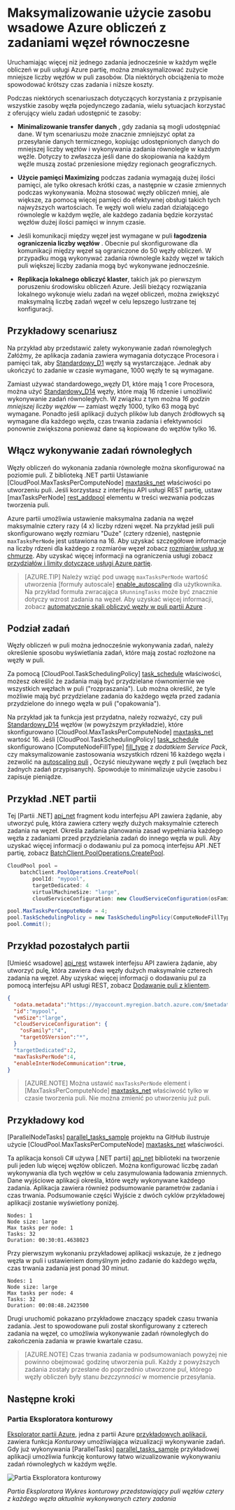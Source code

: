 <properties
    pageTitle="Maksymalizowanie partii węzeł korzystanie z zadaniami równoległe | Microsoft Azure"
    description="Zwiększyć wydajność i niższe koszty przy użyciu mniejszej liczby węzłów obliczeń i uruchamianie równoczesne zadań w każdym węźle puli partii Azure"
    services="batch"
    documentationCenter=".net"
    authors="mmacy"
    manager="timlt"
    editor="" />

<tags
    ms.service="batch"
    ms.devlang="multiple"
    ms.topic="article"
    ms.tgt_pltfrm="vm-windows"
    ms.workload="big-compute"
    ms.date="10/25/2016"
    ms.author="marsma" />

# <a name="maximize-azure-batch-compute-resource-usage-with-concurrent-node-tasks"></a>Maksymalizowanie użycie zasobu wsadowe Azure obliczeń z zadaniami węzeł równoczesne

Uruchamiając więcej niż jednego zadania jednocześnie w każdym węźle obliczeń w puli usługi Azure partię, można zmaksymalizować zużycie mniejsze liczby węzłów w puli zasobów. Dla niektórych obciążenia to może spowodować krótszy czas zadania i niższe koszty.

Podczas niektórych scenariuszach dotyczących korzystania z przypisanie wszystkie zasoby węzła pojedynczego zadania, wielu sytuacjach korzystać z oferujący wielu zadań udostępnić te zasoby:

 - **Minimalizowanie transfer danych** , gdy zadania są mogli udostępniać dane. W tym scenariuszu może znacznie zmniejszyć opłat za przesyłanie danych termicznego, kopiując udostępnionych danych do mniejszej liczby węzłów i wykonywania zadania równolegle w każdym węźle. Dotyczy to zwłaszcza jeśli dane do skopiowania na każdym węźle muszą zostać przeniesione między regionach geograficznych.

 - **Użycie pamięci Maximizing** podczas zadania wymagają dużej ilości pamięci, ale tylko okresach krótki czas, a następnie w czasie zmiennych podczas wykonywania. Można stosować węzły obliczeń mniej, ale większe, za pomocą więcej pamięci do efektywnej obsługi takich tych najwyższych wartościach. Te węzły woli wielu zadań działającego równolegle w każdym węźle, ale każdego zadania będzie korzystać węzłów dużej ilości pamięci w innym czasie.

 - Jeśli komunikacji między węzeł jest wymagane w puli **łagodzenia ograniczenia liczby węzłów** . Obecnie pul skonfigurowane dla komunikacji między węzeł są ograniczone do 50 węzły obliczeń. W przypadku mogą wykonywać zadania równolegle każdy węzeł w takich puli większej liczby zadania mogą być wykonywane jednocześnie.

 - **Replikacja lokalnego obliczyć klaster**, takich jak po pierwszym poruszeniu środowisku obliczeń Azure. Jeśli bieżący rozwiązania lokalnego wykonuje wielu zadań na węzeł obliczeń, można zwiększyć maksymalną liczbę zadań węzeł w celu lepszego lustrzane tej konfiguracji.

## <a name="example-scenario"></a>Przykładowy scenariusz

Na przykład aby przedstawić zalety wykonywanie zadań równoległych Załóżmy, że aplikacja zadania zawiera wymagania dotyczące Procesora i pamięci tak, aby [Standardowy\_D1](../cloud-services/cloud-services-sizes-specs.md#general-purpose-d) węzły są wystarczające. Jednak aby ukończyć to zadanie w czasie wymagane, 1000 węzły te są wymagane.

Zamiast używać standardowego\_węzły D1, które mają 1 core Procesora, można użyć [Standardowy\_D14](../cloud-services/cloud-services-sizes-specs.md#memory-intensive-d) węzły, które mają 16 rdzenie i umożliwić wykonywanie zadań równoległych. W związku z tym można *16 godzin mniejszej liczby węzłów* — zamiast węzły 1000, tylko 63 mogą być wymagane. Ponadto jeśli aplikacji dużych plików lub danych źródłowych są wymagane dla każdego węzła, czas trwania zadania i efektywności ponownie zwiększona ponieważ dane są kopiowane do węzłów tylko 16.

## <a name="enable-parallel-task-execution"></a>Włącz wykonywanie zadań równoległych

Węzły obliczeń do wykonania zadania równoległe można skonfigurować na poziomie puli. Z biblioteką .NET partii Ustawianie [CloudPool.MaxTasksPerComputeNode] [ maxtasks_net] właściwości po utworzeniu puli. Jeśli korzystasz z interfejsu API usługi REST partię, ustaw [maxTasksPerNode] [ rest_addpool] elementu w treści wezwania podczas tworzenia puli.

Azure partii umożliwia ustawienie maksymalna zadania na węzeł maksymalnie cztery razy (4 x) liczby rdzeni węzeł. Na przykład jeśli puli skonfigurowano węzły rozmiaru "Duże" (cztery rdzenie), następnie `maxTasksPerNode` jest ustawiona na 16. Aby uzyskać szczegółowe informacje na liczby rdzeni dla każdego z rozmiarów węzeł zobacz [rozmiarów usług w chmurze](../cloud-services/cloud-services-sizes-specs.md). Aby uzyskać więcej informacji na ograniczenia usługi zobacz [przydziałów i limity dotyczące usługi Azure partię](batch-quota-limit.md).

> [AZURE.TIP] Należy wziąć pod uwagę `maxTasksPerNode` wartość utworzenia [formuły autoscale] [ enable_autoscaling] dla użytkownika. Na przykład formuła zwracająca `$RunningTasks` może być znacznie dotyczy wzrost zadania na węzeł. Aby uzyskać więcej informacji, zobacz [automatycznie skali obliczyć węzły w puli partii Azure](batch-automatic-scaling.md) .

## <a name="distribution-of-tasks"></a>Podział zadań

Węzły obliczeń w puli można jednocześnie wykonywania zadań, należy określenie sposobu wyświetlania zadań, które mają zostać rozłożone na węzły w puli.

Za pomocą [CloudPool.TaskSchedulingPolicy] [ task_schedule] właściwości, możesz określić że zadania mają być przydzielane równomiernie we wszystkich węzłach w puli ("rozpraszania"). Lub można określić, że tyle możliwie mają być przydzielane zadania do każdego węzła przed zadania przydzielone do innego węzła w puli ("opakowania").

Na przykład jak ta funkcja jest przydatna, należy rozważyć, czy puli [Standardowy\_D14](../cloud-services/cloud-services-sizes-specs.md#memory-intensive-d) węzłów (w powyższym przykładzie), które skonfigurowano [CloudPool.MaxTasksPerComputeNode] [ maxtasks_net] wartość 16. Jeśli [CloudPool.TaskSchedulingPolicy] [ task_schedule] skonfigurowano [ComputeNodeFillType] [ fill_type] z *dodatkiem Service Pack*, czy maksymalizowanie zastosowania wszystkich rdzeni 16 każdego węzła i zezwolić na [autoscaling puli](batch-automatic-scaling.md) , Oczyść nieużywane węzły z puli (węzłach bez żadnych zadań przypisanych). Spowoduje to minimalizuje użycie zasobu i zapisuje pieniądze.

## <a name="batch-net-example"></a>Przykład .NET partii

Tej [Partii .NET] [ api_net] fragment kodu interfejsu API zawiera żądanie, aby utworzyć pulę, która zawiera cztery węzły dużych maksymalnie czterech zadania na węzeł. Określa zadania planowania zasad wypełniania każdego węzła z zadaniami przed przydzielania zadań do innego węzła w puli. Aby uzyskać więcej informacji o dodawaniu pul za pomocą interfejsu API .NET partię, zobacz [BatchClient.PoolOperations.CreatePool][poolcreate_net].

```csharp
CloudPool pool =
    batchClient.PoolOperations.CreatePool(
        poolId: "mypool",
        targetDedicated: 4
        virtualMachineSize: "large",
        cloudServiceConfiguration: new CloudServiceConfiguration(osFamily: "4"));

pool.MaxTasksPerComputeNode = 4;
pool.TaskSchedulingPolicy = new TaskSchedulingPolicy(ComputeNodeFillType.Pack);
pool.Commit();
```

## <a name="batch-rest-example"></a>Przykład pozostałych partii

[Umieść wsadowe] [ api_rest] wstawek interfejsu API zawiera żądanie, aby utworzyć pulę, która zawiera dwa węzły dużych maksymalnie czterech zadania na węzeł. Aby uzyskać więcej informacji o dodawaniu pul za pomocą interfejsu API usługi REST, zobacz [Dodawanie puli z klientem][rest_addpool].

```json
{
  "odata.metadata":"https://myaccount.myregion.batch.azure.com/$metadata#pools/@Element",
  "id":"mypool",
  "vmSize":"large",
  "cloudServiceConfiguration": {
    "osFamily":"4",
    "targetOSVersion":"*",
  }
  "targetDedicated":2,
  "maxTasksPerNode":4,
  "enableInterNodeCommunication":true,
}
```

> [AZURE.NOTE] Można ustawić `maxTasksPerNode` element i [MaxTasksPerComputeNode] [ maxtasks_net] właściwość tylko w czasie tworzenia puli. Nie można zmienić po utworzeniu już puli.

## <a name="code-sample"></a>Przykładowy kod

[ParallelNodeTasks] [ parallel_tasks_sample] projektu na GitHub ilustruje użycie [CloudPool.MaxTasksPerComputeNode] [ maxtasks_net] właściwości.

Ta aplikacja konsoli C# używa [.NET partii] [ api_net] biblioteki na tworzenie puli jeden lub więcej węzłów obliczeń. Można konfigurować liczbę zadań wykonywania dla tych węzłów w celu zasymulowania ładowania zmiennych. Dane wyjściowe aplikacji określa, które węzły wykonywane każdego zadania. Aplikacja zawiera również podsumowanie parametrów zadania i czas trwania. Podsumowanie części Wyjście z dwóch cyklów przykładowej aplikacji zostanie wyświetlony poniżej.

```
Nodes: 1
Node size: large
Max tasks per node: 1
Tasks: 32
Duration: 00:30:01.4638023
```

Przy pierwszym wykonaniu przykładowej aplikacji wskazuje, że z jednego węzła w puli i ustawieniem domyślnym jedno zadanie do każdego węzła, czas trwania zadania jest ponad 30 minut.

```
Nodes: 1
Node size: large
Max tasks per node: 4
Tasks: 32
Duration: 00:08:48.2423500
```

Drugi uruchomić pokazano przykładowe znaczący spadek czasu trwania zadania. Jest to spowodowane puli został skonfigurowany z czterech zadania na węzeł, co umożliwia wykonywanie zadań równoległych do zakończenia zadania w prawie kwartale czasu.

> [AZURE.NOTE] Czas trwania zadania w podsumowaniach powyżej nie powinno obejmować godzinę utworzenia puli. Każdy z powyższych zadania zostały przesłane do poprzednio utworzone pul, którego węzły obliczeń były stanu *bezczynności* w momencie przesyłania.

## <a name="next-steps"></a>Następne kroki

### <a name="batch-explorer-heat-map"></a>Partia Eksploratora konturowy

[Eksplorator partii Azure][batch_explorer], jedna z partii Azure [przykładowych aplikacji][github_samples], zawiera funkcja *Konturowy* umożliwiająca wizualizacji wykonywanie zadań. Gdy już wykonywania [ParallelTasks] [ parallel_tasks_sample] przykładowej aplikacji umożliwia funkcję konturowy łatwo wizualizowanie wykonywaniu zadań równoległych w każdym węźle.

![Partia Eksploratora konturowy][1]

*Partia Eksploratora Wykres konturowy przedstawiający puli węzłów cztery z każdego węzła aktualnie wykonywanych cztery zadania*

[api_net]: http://msdn.microsoft.com/library/azure/mt348682.aspx
[api_rest]: http://msdn.microsoft.com/library/azure/dn820158.aspx
[batch_explorer]: https://github.com/Azure/azure-batch-samples/tree/master/CSharp/BatchExplorer
[cloudpool]: https://msdn.microsoft.com/library/azure/microsoft.azure.batch.cloudpool.aspx
[enable_autoscaling]: https://msdn.microsoft.com/library/azure/dn820173.aspx
[fill_type]: https://msdn.microsoft.com/library/microsoft.azure.batch.common.computenodefilltype.aspx
[github_samples]: https://github.com/Azure/azure-batch-samples
[maxtasks_net]: http://msdn.microsoft.com/library/azure/microsoft.azure.batch.cloudpool.maxtaskspercomputenode.aspx
[rest_addpool]: https://msdn.microsoft.com/library/azure/dn820174.aspx
[parallel_tasks_sample]: https://github.com/Azure/azure-batch-samples/tree/master/CSharp/ArticleProjects/ParallelTasks
[poolcreate_net]: https://msdn.microsoft.com/library/azure/microsoft.azure.batch.pooloperations.createpool.aspx
[task_schedule]: https://msdn.microsoft.com/library/microsoft.azure.batch.cloudpool.taskschedulingpolicy.aspx

[1]: ./media/batch-parallel-node-tasks\heat_map.png
